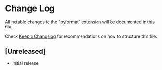 # Change Log

All notable changes to the "pyformat" extension will be documented in this file.

Check [Keep a Changelog](http://keepachangelog.com/) for recommendations on how to structure this file.

## [Unreleased]

- Initial release